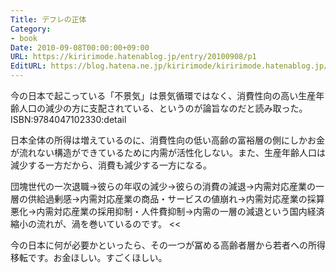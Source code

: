 ```yaml
---
Title: デフレの正体
Category:
- book
Date: 2010-09-08T00:00:00+09:00
URL: https://kiririmode.hatenablog.jp/entry/20100908/p1
EditURL: https://blog.hatena.ne.jp/kiririmode/kiririmode.hatenablog.jp/atom/entry/8454420450078211608
---
```



今の日本で起こっている「不景気」は景気循環ではなく、消費性向の高い生産年齢人口の減少の方に支配されている、というのが論旨なのだと読み取った。
ISBN:9784047102330:detail

日本全体の所得は増えているのに、消費性向の低い高齢の富裕層の側にしかお金が流れない構造ができているために内需が活性化しない。また、生産年齢人口は減少する一方だから、消費も減少する一方になる。
>>
団塊世代の一次退職→彼らの年収の減少→彼らの消費の減退→内需対応産業の一層の供給過剰感→内需対応産業の商品・サービスの値崩れ→内需対応産業の採算悪化→内需対応産業の採用抑制・人件費抑制→内需の一層の減退という国内経済縮小の流れが、渦を巻いているのです。
<<

今の日本に何が必要かといったら、その一つが冨める高齢者層から若者への所得移転です。お金ほしい。すごくほしい。
